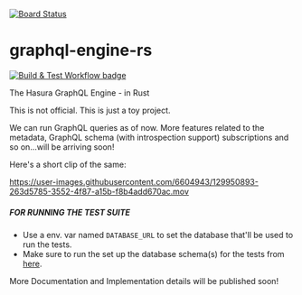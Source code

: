 [![Board Status](https://dev.azure.com/kolharsam/fe7c384b-88c9-432a-b06c-e930b83bd6a0/39a97781-2ff6-4144-87ec-c14e36094309/_apis/work/boardbadge/6ee40c04-0147-4e72-bc83-73f47e8e9e55)](https://dev.azure.com/kolharsam/fe7c384b-88c9-432a-b06c-e930b83bd6a0/_boards/board/t/39a97781-2ff6-4144-87ec-c14e36094309/Microsoft.RequirementCategory)
# graphql-engine-rs

[![Build & Test Workflow badge](https://github.com/kolharsam/graphql-engine-rs/actions/workflows/rust.yml/badge.svg?branch=main)](https://github.com/kolharsam/graphql-engine-rs/actions/workflows/rust.yml)

The Hasura GraphQL Engine - in Rust

This is not official. This is just a toy project. 

We can run GraphQL queries as of now. More features related to the metadata, GraphQL schema (with introspection support) subscriptions and so on...will be arriving soon!

Here's a short clip of the same:

https://user-images.githubusercontent.com/6604943/129950893-263d5785-3552-4f87-a15b-f8b4add670ac.mov

##### FOR RUNNING THE TEST SUITE

- Use a env. var named `DATABASE_URL` to set the database that'll be used to run the tests.
- Make sure to run the set up the database schema(s) for the tests from [here](/migrate/schema.sql).

More Documentation and Implementation details will be published soon!
